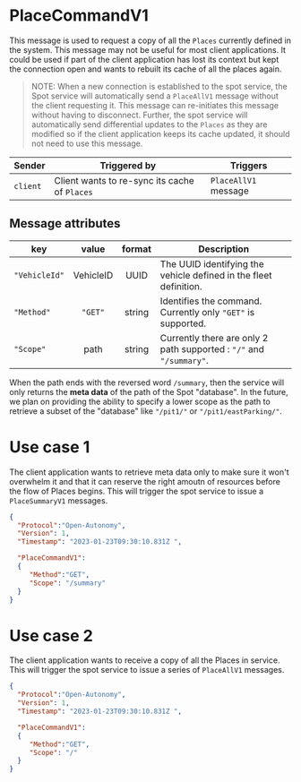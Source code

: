 # PlaceCommandV1
This message is used to request a copy of all the `Places` currently defined in the system.  This message may not be useful for most client applications.  It could be used if part of the client application has lost its context but kept the connection open and wants to rebuilt its cache of all the places again.

> NOTE: When a new connection is established to the spot service, the Spot service will automatically send a `PlaceAllV1` message without the client requesting it.  This message can re-initiates this message without having to disconnect.  Further, the spot service will automatically send differential updates to the `Places` as they are modified so if the client application keeps its cache updated, it should not need to use this message.


|Sender| Triggered by | Triggers|
|---|---|---|
| `client`| Client wants to re-sync its cache of `Places`| `PlaceAllV1` message |


## Message attributes

|key |value |format | Description|
|---|:---:|:---:|---|
| `"VehicleId"` | VehicleID | UUID | The UUID identifying the vehicle defined in the fleet definition. |
| `"Method"` | ``"GET"`` | string | Identifies the command. Currently only `"GET"` is supported.|
| `"Scope"` | path | string| Currently there are only 2 path supported : `"/"` and `"/summary"`.|

When the path ends with the reversed word `/summary`, then the service will only returns the **meta data** of the path of the Spot "database".
In the future, we plan on providing the ability to specify a lower scope as the path to retrieve a subset of the "database" like `"/pit1/"` or `"/pit1/eastParking/"`.


# Use case 1
The client application wants to retrieve meta data only to make sure it won't overwhelm it and that it can reserve the right amoutn of resources before the flow of Places begins.  This will trigger the spot service to issue a `PlaceSummaryV1` messages.

```json
{
  "Protocol":"Open-Autonomy",
  "Version": 1,
  "Timestamp": "2023-01-23T09:30:10.831Z ",

  "PlaceCommandV1":
  {
     "Method":"GET",
     "Scope": "/summary"
  }
}

```


# Use case 2
The client application wants to receive a copy of all the Places in service.  This will trigger the spot service to issue a series of `PlaceAllV1` messages.

```json
{
  "Protocol":"Open-Autonomy",
  "Version": 1,
  "Timestamp": "2023-01-23T09:30:10.831Z ",

  "PlaceCommandV1":
  {
     "Method":"GET",
     "Scope": "/"
  }
}

```
